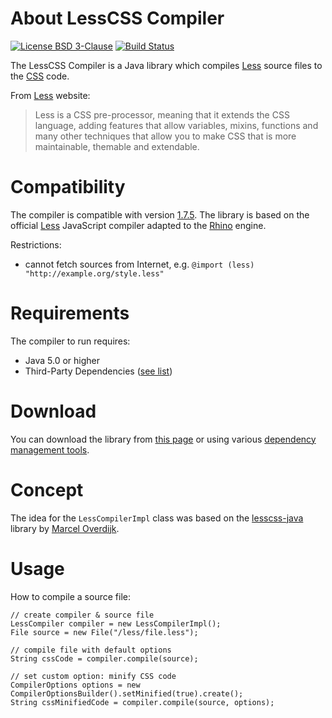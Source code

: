 # About LessCSS Compiler
[![License BSD 3-Clause](https://img.shields.io/badge/license-BSD%203--Clause-blue.svg)](http://lesscss-compiler.projects.gabrys.biz/license.txt)
[![Build Status](https://travis-ci.org/gabrysbiz/lesscss-compiler.svg?branch=develop)](https://travis-ci.org/gabrysbiz/lesscss-compiler)

The LessCSS Compiler is a Java library which compiles [Less](http://lesscss.org/) source files to the [CSS](http://www.w3.org/Style/CSS/) code.

From [Less](http://lesscss.org/) website:
> Less is a CSS pre-processor, meaning that it extends the CSS language, adding features that allow variables,
> mixins, functions and many other techniques that allow you to make CSS that is more maintainable, themable
> and extendable.

# Compatibility
The compiler is compatible with version	[1.7.5](https://github.com/less/less.js/releases/tag/v1.7.5).
The library is based on the official [Less](http://lesscss.org/) JavaScript compiler adapted to the
[Rhino](https://developer.mozilla.org/en-US/docs/Mozilla/Projects/Rhino) engine.

Restrictions:
* cannot fetch sources from Internet, e.g. `@import (less) "http://example.org/style.less"`

# Requirements
The compiler to run requires:
* Java 5.0 or higher
* Third-Party Dependencies ([see list](http://lesscss-compiler.projects.gabrys.biz/LATEST/dependencies.html))

# Download
You can download the library from [this page](http://lesscss-compiler.projects.gabrys.biz/LATEST/download.html)
or using various [dependency management tools](http://lesscss-compiler.projects.gabrys.biz/LATEST/dependency-info.html).

# Concept
The idea for the `LessCompilerImpl` class was based on the [lesscss-java](https://github.com/marceloverdijk/lesscss-java)
library by [Marcel Overdijk](https://github.com/marceloverdijk).

# Usage
How to compile a source file:
```
// create compiler & source file
LessCompiler compiler = new LessCompilerImpl();
File source = new File("/less/file.less");

// compile file with default options
String cssCode = compiler.compile(source); 

// set custom option: minify CSS code
CompilerOptions options = new CompilerOptionsBuilder().setMinified(true).create();
String cssMinifiedCode = compiler.compile(source, options);
```